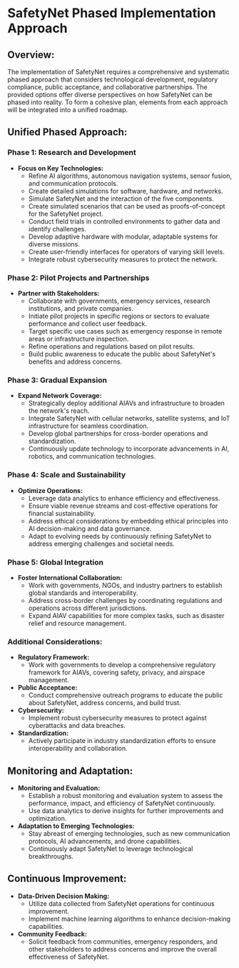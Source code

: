 # SafetyNet Phased Implementation Approach

## Overview:

The implementation of SafetyNet requires a comprehensive and systematic phased approach that considers technological development, regulatory compliance, public acceptance, and collaborative partnerships. The provided options offer diverse perspectives on how SafetyNet can be phased into reality. To form a cohesive plan, elements from each approach will be integrated into a unified roadmap.

## Unified Phased Approach:

### **Phase 1: Research and Development**

- **Focus on Key Technologies:**
  - Refine AI algorithms, autonomous navigation systems, sensor fusion, and communication protocols.
  - Create detailed simulations for software, hardware, and networks.
  - Simulate SafetyNet and the interaction of the five components.
  - Create simulated scenarios that can be used as proofs-of-concept for the SafetyNet project.
  - Conduct field trials in controlled environments to gather data and identify challenges.
  - Develop adaptive hardware with modular, adaptable systems for diverse missions.
  - Create user-friendly interfaces for operators of varying skill levels.
  - Integrate robust cybersecurity measures to protect the network.

### **Phase 2: Pilot Projects and Partnerships**

- **Partner with Stakeholders:**
  - Collaborate with governments, emergency services, research institutions, and private companies.
  - Initiate pilot projects in specific regions or sectors to evaluate performance and collect user feedback.
  - Target specific use cases such as emergency response in remote areas or infrastructure inspection.
  - Refine operations and regulations based on pilot results.
  - Build public awareness to educate the public about SafetyNet's benefits and address concerns.

### **Phase 3: Gradual Expansion**

- **Expand Network Coverage:**
  - Strategically deploy additional AIAVs and infrastructure to broaden the network's reach.
  - Integrate SafetyNet with cellular networks, satellite systems, and IoT infrastructure for seamless coordination.
  - Develop global partnerships for cross-border operations and standardization.
  - Continuously update technology to incorporate advancements in AI, robotics, and communication technologies.

### **Phase 4: Scale and Sustainability**

- **Optimize Operations:**
  - Leverage data analytics to enhance efficiency and effectiveness.
  - Ensure viable revenue streams and cost-effective operations for financial sustainability.
  - Address ethical considerations by embedding ethical principles into AI decision-making and data governance.
  - Adapt to evolving needs by continuously refining SafetyNet to address emerging challenges and societal needs.

### **Phase 5: Global Integration**

- **Foster International Collaboration:**
  - Work with governments, NGOs, and industry partners to establish global standards and interoperability.
  - Address cross-border challenges by coordinating regulations and operations across different jurisdictions.
  - Expand AIAV capabilities for more complex tasks, such as disaster relief and resource management.

### **Additional Considerations:**

- **Regulatory Framework:**
  - Work with governments to develop a comprehensive regulatory framework for AIAVs, covering safety, privacy, and airspace management.
- **Public Acceptance:**
  - Conduct comprehensive outreach programs to educate the public about SafetyNet, address concerns, and build trust.
- **Cybersecurity:**
  - Implement robust cybersecurity measures to protect against cyberattacks and data breaches.
- **Standardization:**
  - Actively participate in industry standardization efforts to ensure interoperability and collaboration.

## Monitoring and Adaptation:

- **Monitoring and Evaluation:**
  - Establish a robust monitoring and evaluation system to assess the performance, impact, and efficiency of SafetyNet continuously.
  - Use data analytics to derive insights for further improvements and optimization.
- **Adaptation to Emerging Technologies:**
  - Stay abreast of emerging technologies, such as new communication protocols, AI advancements, and drone capabilities.
  - Continuously adapt SafetyNet to leverage technological breakthroughs.

## Continuous Improvement:

- **Data-Driven Decision Making:**
  - Utilize data collected from SafetyNet operations for continuous improvement.
  - Implement machine learning algorithms to enhance decision-making capabilities.
- **Community Feedback:**
  - Solicit feedback from communities, emergency responders, and other stakeholders to address concerns and improve the overall effectiveness of SafetyNet.
